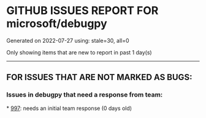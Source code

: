 
# GITHUB ISSUES REPORT FOR microsoft/debugpy


Generated on 2022-07-27 using: stale=30, all=0


Only showing items that are new to report in past 1 day(s)


---

## FOR ISSUES THAT ARE NOT MARKED AS BUGS:


### Issues in debugpy that need a response from team:


\* [997](https://github.com/microsoft/debugpy/issues/997 "Timed out while attaching to running Jupyter interactive window or Jupyter notebook"): needs an initial team response (0 days old)
